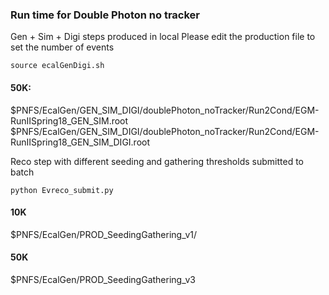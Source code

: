 ### Run time for Double Photon no tracker

Gen + Sim + Digi steps produced in local
Please edit the production file to set the number of events
```
source ecalGenDigi.sh
```

#### 50K:
$PNFS/EcalGen/GEN_SIM_DIGI/doublePhoton_noTracker/Run2Cond/EGM-RunIISpring18_GEN_SIM.root
$PNFS/EcalGen/GEN_SIM_DIGI/doublePhoton_noTracker/Run2Cond/EGM-RunIISpring18_GEN_SIM_DIGI.root


Reco step with different seeding and gathering thresholds submitted to batch
```
python Evreco_submit.py
```
#### 10K
$PNFS/EcalGen/PROD_SeedingGathering_v1/

#### 50K
$PNFS/EcalGen/PROD_SeedingGathering_v3
